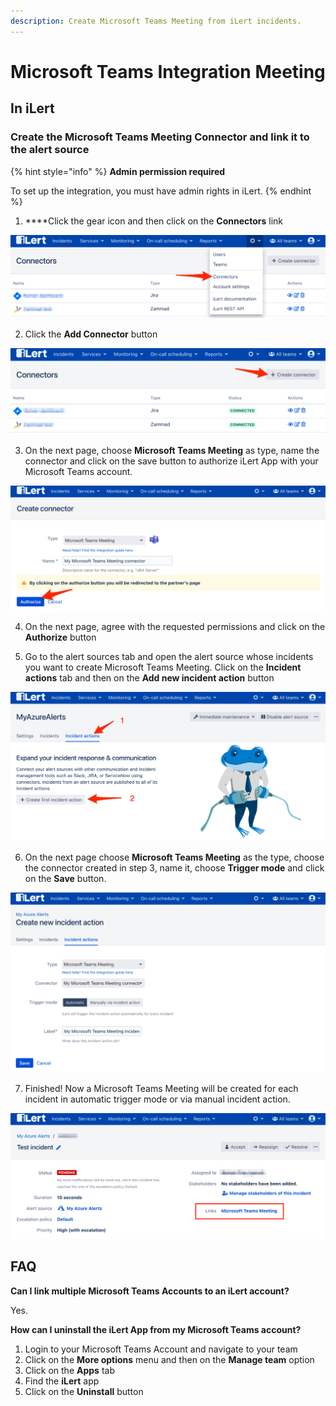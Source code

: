 ```yaml
---
description: Create Microsoft Teams Meeting from iLert incidents.
---
```


# Microsoft Teams Integration Meeting

## In iLert <a id="create-alarm-source"></a>

### Create the Microsoft Teams Meeting Connector and link it to the alert source

{% hint style="info" %}
**Admin permission required**

To set up the integration, you must have admin rights in iLert.
{% endhint %}

1. ****Click the gear icon and then click on the **Connectors** link

![](../../.gitbook/assets/screenshot_16_03_21__15_46.png)

2. Click the **Add Connector** button

![](../../.gitbook/assets/screenshot_16_03_21__15_48.png)

3. On the next page, choose **Microsoft Teams Meeting** as type, name the connector and click on the save button to authorize iLert App with your Microsoft Teams account.

![](../../.gitbook/assets/ilert%20%2840%29.png)

4. On the next page, agree with the requested permissions and click on the **Authorize** button

5. Go to the alert sources tab and open the alert source whose incidents you want to create Microsoft Teams Meeting. Click on the **Incident actions** tab and then on the **Add new incident action** button

![](../../.gitbook/assets/screenshot_16_03_21__16_04.png)

6. On the next page choose **Microsoft Teams Meeting** as the type, choose the connector created in step 3, name it, choose **Trigger mode** and click on the **Save** button.

![](../../.gitbook/assets/ilert%20%2836%29.png)

7. Finished! Now a Microsoft Teams Meeting will be created  for each incident in automatic trigger mode or via manual incident action.

![](../../.gitbook/assets/ilert%20%2838%29.png)

## FAQ <a id="faq"></a>

**Can I link multiple Microsoft Teams Accounts to an iLert account?**

Yes.

**How can I uninstall the iLert App from my Microsoft Teams account?**

1. Login to your Microsoft Teams Account and navigate to your team 
2. Click on the **More options** menu and then on the **Manage team** option
3. Click on the **Apps** tab
4. Find the **iLert** app
5. Click on the **Uninstall** button

